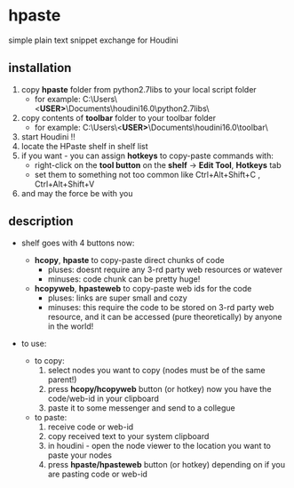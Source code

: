 # hpaste
simple plain text snippet exchange for Houdini

## installation ##
1. copy **hpaste** folder from python2.7libs to your local script folder
    * for example: C:\Users\\<**USER>**\Documents\houdini16.0\python2.7libs\
2. copy contents of **toolbar** folder to your toolbar folder
    * for example: C:\Users\\<**USER>**\Documents\houdini16.0\toolbar\
3. start Houdini !!
4. locate the HPaste shelf in shelf list
5. if you want - you can assign **hotkeys** to copy-paste commands with: 
    * right-click on the **tool button** on the **shelf** -> **Edit Tool**, **Hotkeys** tab
    * set them to something not too common like Ctrl+Alt+Shift+C ,  Ctrl+Alt+Shift+V
6. and may the force be with you

## description ##
* shelf goes with 4 buttons now: 
    * **hcopy**, **hpaste** to copy-paste direct chunks of code
        * pluses: doesnt require any 3-rd party web resources or watever
        * minuses: code chunk can be pretty huge!
    * **hcopyweb**, **hpasteweb** to copy-paste web ids for the code
        * pluses: links are super small and cozy
        * minuses: this require the code to be stored on 3-rd party web resource, and it can be accessed (pure theoretically) by anyone in the world!
        
* to use:
    * to copy:
        1. select nodes you want to copy (nodes must be of the same parent!)
        2. press **hcopy/hcopyweb** button (or hotkey) now you have the code/web-id in your clipboard
        3. paste it to some messenger and send to a collegue
    * to paste:
        1. receive code or web-id
        2. copy received text to your system clipboard
        3. in houdini - open the node viewer to the location you want to paste your nodes
        4. press **hpaste/hpasteweb** button (or hotkey) depending on if you are pasting code or web-id
    
